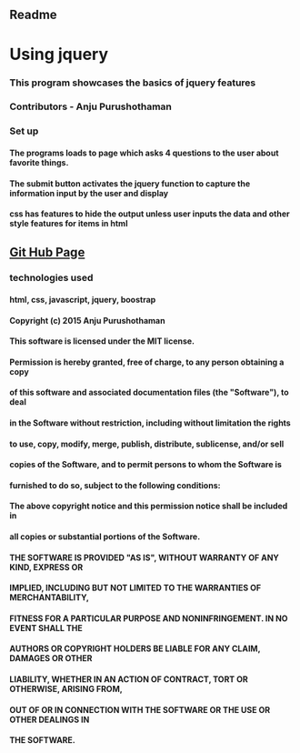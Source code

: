 ## Readme
# Using jquery
### This program showcases the basics of jquery features
### Contributors - Anju Purushothaman

### Set up
#### The programs loads to page which asks 4 questions to the user about favorite things.
#### The submit button activates the jquery function to capture the information input by the user and display
#### css has features to hide the output unless user inputs the data and other style features for items in html
## [Git Hub Page ](https://anju468.github.io/review-jquery)

### technologies used
#### html, css, javascript, jquery, boostrap
#### Copyright (c) 2015 Anju Purushothaman

#### This software is licensed under the MIT license.

#### Permission is hereby granted, free of charge, to any person obtaining a copy
#### of this software and associated documentation files (the "Software"), to deal
#### in the Software without restriction, including without limitation the rights
#### to use, copy, modify, merge, publish, distribute, sublicense, and/or sell
#### copies of the Software, and to permit persons to whom the Software is
#### furnished to do so, subject to the following conditions:

#### The above copyright notice and this permission notice shall be included in
#### all copies or substantial portions of the Software.

#### THE SOFTWARE IS PROVIDED "AS IS", WITHOUT WARRANTY OF ANY KIND, EXPRESS OR
#### IMPLIED, INCLUDING BUT NOT LIMITED TO THE WARRANTIES OF MERCHANTABILITY,
#### FITNESS FOR A PARTICULAR PURPOSE AND NONINFRINGEMENT. IN NO EVENT SHALL THE
#### AUTHORS OR COPYRIGHT HOLDERS BE LIABLE FOR ANY CLAIM, DAMAGES OR OTHER
#### LIABILITY, WHETHER IN AN ACTION OF CONTRACT, TORT OR OTHERWISE, ARISING FROM,
#### OUT OF OR IN CONNECTION WITH THE SOFTWARE OR THE USE OR OTHER DEALINGS IN
#### THE SOFTWARE.

